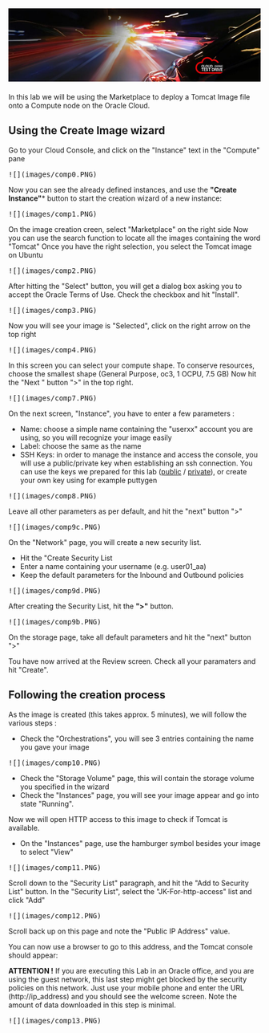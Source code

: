 ![](../common/images/customer.logo.png)
---

In this lab we will be using the Marketplace to deploy a Tomcat Image file onto a Compute node on the Oracle Cloud. 

## Using the Create Image wizard ##

Go to your Cloud Console, and click on the "Instance" text in the "Compute" pane

<kbd>
![](images/comp0.PNG)
</kbd>

Now you can see the already defined instances, and use the **"Create Instance"*** button to start the creation wizard of a new instance:

<kbd>
![](images/comp1.PNG)
</kbd>

On the image creation creen, select "Marketplace" on the right side
Now you can use the search function to locate all the images containing the word "Tomcat"
Once you have the right selection, you select the Tomcat image on Ubuntu

<kbd>
![](images/comp2.PNG)
</kbd>

After hitting the "Select" button, you will get a dialog box asking you to accept the Oracle Terms of Use.
Check the checkbox and hit "Install".

<kbd>
![](images/comp3.PNG)
</kbd>

Now  you will see your image is "Selected", click on the right arrow on the top right

<kbd>
![](images/comp4.PNG)
</kbd>

In this screen you can select your compute shape.  To conserve resources, choose the smallest shape (General Purpose, oc3, 1 OCPU, 7.5 GB)
Now hit the "Next " button ">" in the top right.

<kbd>
![](images/comp7.PNG)
</kbd>

On the next screen, "Instance", you have to enter a few parameters :
+ Name: choose a simple name containing the "userxx" account you are using, so you will recognize your image easily
+ Label: choose the same as the name
+ SSH Keys: in order to manage the instance and access the console, you will use a public/private key when establishing an ssh connection.  You can use the keys we prepared for this lab ([public](bin/ctd_pub.pub) / [private](bin/ctd_priv.openssh)), or create your own key using for example puttygen

<kbd>
![](images/comp8.PNG)
</kbd>

Leave all other parameters as per default, and hit the "next" button ">"

<kbd>
![](images/comp9c.PNG)
</kbd>


On the "Network" page, you will create a new security list.  
+ Hit the "Create Security List 
+ Enter a name containing your username (e.g. user01_aa)
+ Keep the default parameters for the Inbound and Outbound policies

<kbd>
![](images/comp9d.PNG)
</kbd>

After creating the Security List, hit the **">"** button.

<kbd>
![](images/comp9b.PNG)
</kbd>


On the storage page, take all default parameters and hit the "next" button ">"

Tou have now arrived at the Review screen.  Check all your paramaters and hit "Create".

## Following the creation process ##
As the image is created (this takes approx. 5 minutes), we will follow the various steps :

+ Check the "Orchestrations", you will see 3 entries containing the name you gave your image

<kbd>
![](images/comp10.PNG)
</kbd>

+ Check the "Storage Volume" page, this will contain the storage volume you specified in the wizard
+ Check the "Instances" page, you will see your image appear and go into state "Running".

Now we will open HTTP access to this image to check if Tomcat is available.

+ On the "Instances" page, use the hamburger symbol besides your image to select "View"

<kbd>
![](images/comp11.PNG)
</kbd>

Scroll down to the "Security List" paragraph, and hit the "Add to Security List" button.  In the "Security List", select the "JK-For-http-access" list and click "Add"

<kbd>
![](images/comp12.PNG)
</kbd>

Scroll back up on this page and note the "Public IP Address" value.

You can now use a browser to go to this address, and the Tomcat console should appear:

**ATTENTION !**
If you are executing this Lab in an Oracle office, and you are using the guest network, this last step might get blocked by the security policies on this network.  Just use your mobile phone and enter the URL (http://ip_address) and you should see the welcome screen.  Note the amount of data downloaded in this step is minimal.

<kbd>
![](images/comp13.PNG)
</kbd>


